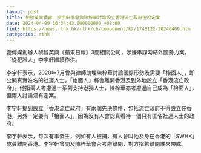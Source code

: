 ```yaml
---
layout: post
title: 黎智英案續審　李宇軒稱曾與陳梓華討論設立香港流亡政府但沒定案
date: 2024-04-09 16:34:43.000000000 +08:00
link: https://news.rthk.hk/rthk/ch/component/k2/1748122-20240409.htm
categories: rthk
---
```


壹傳媒創辦人黎智英與《蘋果日報》3間相關公司，涉嫌串謀勾結外國勢力案，「從犯證人」李宇軒繼續作供。

李宇軒表示，2020年7月曾與律師助埋陳梓華討論國際形勢及需要「枱面人」，即公開真實姓名的社運人士，「枱面人」將會離開香港及到外地設立「香港流亡政府」。他指兩人考慮過一系列支持港獨人士，陳梓華亦考慮過自己成為「枱面人」，但兩人討論沒有定案。

李宇軒提到設立「香港流亡政府」有兩個先決條件，包括流亡政府不得設立在香港，另外一定要有「枱面人」，因為沒有人會認真看待一個只有匿名社運人士的政府。

李宇軒表示，每次有事發生，例如有人被捕，有人會叫他及身在香港的「SWHK」成員離開香港。李宇軒曾問及陳梓華會否考慮離開，對方指若離開誰來帶隊。
